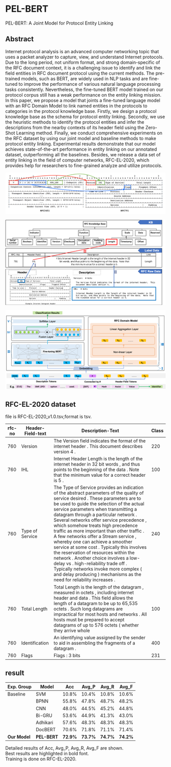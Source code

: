 # PEL-BERT
PEL-BERT: A Joint Model for Protocol Entity Linking
## Abstract    
Internet protocol analysis is an advanced computer networking topic that uses a packet analyzer to capture, view, and understand Internet protocols. Due to the long period, not uniform format, and strong domain-specific of the RFC document context, it is a challenging issue to identify and link the field entities in RFC document protocol using the current methods. The pre-trained models, such as BERT, are widely used in NLP tasks and are fine-tuned to improve the performance of various natural language processing tasks consistently. Nevertheless, the fine-tuned BERT model trained on our protocol corpus still has a weak performance on the entity linking mission. In this paper, we propose a model that joints a fine-tuned language model with an RFC Domain Model to link named entities in the protocols to categories in the protocol knowledge base. Firstly, we design a protocol knowledge base as the schema for protocol entity linking. Secondly, we use the heuristic methods to identify the protocol entities and infer the descriptions from the nearby contexts of its header field using the Zero-Shot Learning method. Finally, we conduct comprehensive experiments on the RFC dataset by using our joint model and baseline methods to make protocol entity linking. Experimental results demonstrate that our model achieves state-of-the-art performance in entity linking on our annotated dataset, outperforming all the baselines. Besides, we release a data set of entity linking in the field of computer networks, RFC-EL-2020, which provides help for researchers to fine-grained analyze and utilize protocols.    

![image](https://github.com/ISCAS-ITECHS/PEL-BERT/blob/master/data/example.png)  

![image](https://github.com/ISCAS-ITECHS/PEL-BERT/blob/master/data/overview.png)  

![image](https://github.com/ISCAS-ITECHS/PEL-BERT/blob/master/data/model.png)  

## RFC-EL-2020 dataset 
file is RFC-EL-2020_v1.0.tsv,format is tsv.  

|  rfc-no   | Header-Field-text | Description-Text | Class |
|  ----     | ----         |----              |----   |
|760|	Version|	The Version field indicates the format of the internet header . This document describes version 4 .|	220|
|760|	IHL| Internet Header Length is the length of the internet header in 32 bit words , and thus points to the beginning of the data . Note that the minimum value for a correct header is 5 .|	100|
|760|	Type of Service|	The Type of Service provides an indication of the abstract parameters of the quality of service desired . These parameters are to be used to guide the selection of the actual service parameters when transmitting a datagram through a particular network . Several networks offer service precedence , which somehow treats high precedence traffic as more important than other traffic . A few networks offer a Stream service , whereby one can achieve a smoother service at some cost . Typically this involves the reservation of resources within the network . Another choice involves a low-delay vs . high-reliability trade off . Typically networks invoke more complex ( and delay producing ) mechanisms as the need for reliability increases . |	240|
|760|	Total Length|	Total Length is the length of the datagram , measured in octets , including internet header and data . This field allows the length of a datagram to be up to 65,535 octets . Such long datagrams are impractical for most hosts and networks . All hosts must be prepared to accept datagrams of up to 576 octets ( whether they arrive whole|	100
|760|	Identification|	An identifying value assigned by the sender to aid in assembling the fragments of a datagram .| 	400
760	|Flags|	Flags : 3 bits|	231|

## result 

|Exp. Group |  Model      |  Acc    | Avg_P | Avg_R | Avg_F|
|  ----     | ----        |----     |----   |----   |----  |
|Baseline   |  SVM        |  10.8%  | 10.4% | 10.8% | 10.6%|
|           |  BPNN       |  55.8%  | 47.8% | 48.7% | 48.2%|
|           |  CNN        |  48.0%  | 44.5% | 45.2% | 44.8%|
|           |  Bi-GRU     |  53.6%  | 44.9% | 41.3% | 43.0%|
|           |  Adhikari   |  57.6%  | 48.3% | 48.3% | 48.3%|
|           |  DocBERT    |  70.6%  | 71.8% | 71.1% | 71.4%|
|**Our Model**  |  **PEL-BERT**   |  **72.9%**  | **73.7%** | **74.7%** | **74.2%**|  


Detailed results of Acc, Avg_P, Avg_R, Avg_F are shown.   
Best results are highlighted in bold font.   
Training is done on RFC-EL-2020.  
